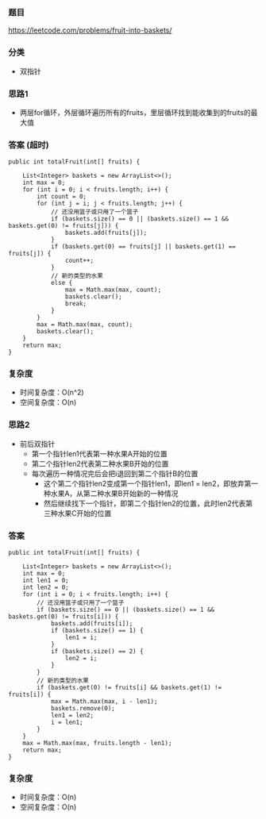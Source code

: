 ### 题目
https://leetcode.com/problems/fruit-into-baskets/

### 分类
* 双指针

### 思路1
* 两层for循环，外层循环遍历所有的fruits，里层循环找到能收集到的fruits的最大值

### 答案 (超时)
```
public int totalFruit(int[] fruits) {
    
    List<Integer> baskets = new ArrayList<>();
    int max = 0;
    for (int i = 0; i < fruits.length; i++) {
        int count = 0;
        for (int j = i; j < fruits.length; j++) {
            // 还没用篮子或只用了一个篮子
            if (baskets.size() == 0 || (baskets.size() == 1 && baskets.get(0) != fruits[j])) {
                baskets.add(fruits[j]);
            }
            if (baskets.get(0) == fruits[j] || baskets.get(1) == fruits[j]) {
                count++;
            }
            // 新的类型的水果
            else {
                max = Math.max(max, count);
                baskets.clear();
                break;
            }
        }
        max = Math.max(max, count);
        baskets.clear();
    }
    return max;
}
```

### 复杂度
* 时间复杂度：O(n^2)
* 空间复杂度：O(n)

### 思路2
* 前后双指针
    * 第一个指针len1代表第一种水果A开始的位置
    * 第二个指针len2代表第二种水果B开始的位置
    * 每次遍历一种情况完后会把i退回到第二个指针B的位置
        * 这个第二个指针len2变成第一个指针len1，即len1 = len2，即放弃第一种水果A，从第二种水果B开始新的一种情况
        * 然后继续找下一个指针，即第二个指针len2的位置，此时len2代表第三种水果C开始的位置

### 答案
```
public int totalFruit(int[] fruits) {
    
    List<Integer> baskets = new ArrayList<>();
    int max = 0;
    int len1 = 0;
    int len2 = 0;
    for (int i = 0; i < fruits.length; i++) {
        // 还没用篮子或只用了一个篮子
        if (baskets.size() == 0 || (baskets.size() == 1 && baskets.get(0) != fruits[i])) {
            baskets.add(fruits[i]);
            if (baskets.size() == 1) {
                len1 = i;
            }
            if (baskets.size() == 2) {
                len2 = i;
            }
        }
        // 新的类型的水果
        if (baskets.get(0) != fruits[i] && baskets.get(1) != fruits[i]) {
            max = Math.max(max, i - len1);
            baskets.remove(0);
            len1 = len2;
            i = len1;
        }
    }
    max = Math.max(max, fruits.length - len1);
    return max;
}
```

### 复杂度
* 时间复杂度：O(n)
* 空间复杂度：O(n)

